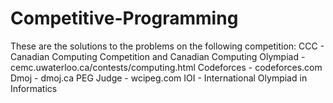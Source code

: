 # Competitive-Programming
These are the solutions to the problems on the following competition:
CCC - Canadian Computing Competition and Canadian Computing Olympiad - cemc.uwaterloo.ca/contests/computing.html
Codeforces - codeforces.com
Dmoj - dmoj.ca
PEG Judge - wcipeg.com
IOI - International Olympiad in Informatics
